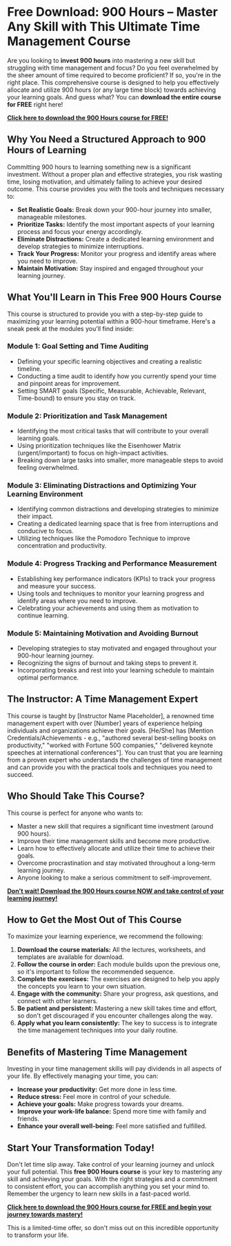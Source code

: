 # Free Download: 900 Hours – Master Any Skill with This Ultimate Time Management Course

Are you looking to **invest 900 hours** into mastering a new skill but struggling with time management and focus? Do you feel overwhelmed by the sheer amount of time required to become proficient? If so, you're in the right place. This comprehensive course is designed to help you effectively allocate and utilize 900 hours (or any large time block) towards achieving your learning goals. And guess what? You can **download the entire course for FREE** right here!

[**Click here to download the 900 Hours course for FREE!**](https://udemywork.com/900-hours)

## Why You Need a Structured Approach to 900 Hours of Learning

Committing 900 hours to learning something new is a significant investment. Without a proper plan and effective strategies, you risk wasting time, losing motivation, and ultimately failing to achieve your desired outcome. This course provides you with the tools and techniques necessary to:

*   **Set Realistic Goals:** Break down your 900-hour journey into smaller, manageable milestones.
*   **Prioritize Tasks:** Identify the most important aspects of your learning process and focus your energy accordingly.
*   **Eliminate Distractions:** Create a dedicated learning environment and develop strategies to minimize interruptions.
*   **Track Your Progress:** Monitor your progress and identify areas where you need to improve.
*   **Maintain Motivation:** Stay inspired and engaged throughout your learning journey.

## What You'll Learn in This Free 900 Hours Course

This course is structured to provide you with a step-by-step guide to maximizing your learning potential within a 900-hour timeframe. Here's a sneak peek at the modules you'll find inside:

### Module 1: Goal Setting and Time Auditing

*   Defining your specific learning objectives and creating a realistic timeline.
*   Conducting a time audit to identify how you currently spend your time and pinpoint areas for improvement.
*   Setting SMART goals (Specific, Measurable, Achievable, Relevant, Time-bound) to ensure you stay on track.

### Module 2: Prioritization and Task Management

*   Identifying the most critical tasks that will contribute to your overall learning goals.
*   Using prioritization techniques like the Eisenhower Matrix (urgent/important) to focus on high-impact activities.
*   Breaking down large tasks into smaller, more manageable steps to avoid feeling overwhelmed.

### Module 3: Eliminating Distractions and Optimizing Your Learning Environment

*   Identifying common distractions and developing strategies to minimize their impact.
*   Creating a dedicated learning space that is free from interruptions and conducive to focus.
*   Utilizing techniques like the Pomodoro Technique to improve concentration and productivity.

### Module 4: Progress Tracking and Performance Measurement

*   Establishing key performance indicators (KPIs) to track your progress and measure your success.
*   Using tools and techniques to monitor your learning progress and identify areas where you need to improve.
*   Celebrating your achievements and using them as motivation to continue learning.

### Module 5: Maintaining Motivation and Avoiding Burnout

*   Developing strategies to stay motivated and engaged throughout your 900-hour learning journey.
*   Recognizing the signs of burnout and taking steps to prevent it.
*   Incorporating breaks and rest into your learning schedule to maintain optimal performance.

## The Instructor: A Time Management Expert

This course is taught by [Instructor Name Placeholder], a renowned time management expert with over [Number] years of experience helping individuals and organizations achieve their goals. [He/She] has [Mention Credentials/Achievements - e.g., "authored several best-selling books on productivity," "worked with Fortune 500 companies," "delivered keynote speeches at international conferences"]. You can trust that you are learning from a proven expert who understands the challenges of time management and can provide you with the practical tools and techniques you need to succeed.

## Who Should Take This Course?

This course is perfect for anyone who wants to:

*   Master a new skill that requires a significant time investment (around 900 hours).
*   Improve their time management skills and become more productive.
*   Learn how to effectively allocate and utilize their time to achieve their goals.
*   Overcome procrastination and stay motivated throughout a long-term learning journey.
*   Anyone looking to make a serious commitment to self-improvement.

[**Don't wait! Download the 900 Hours course NOW and take control of your learning journey!**](https://udemywork.com/900-hours)

## How to Get the Most Out of This Course

To maximize your learning experience, we recommend the following:

1.  **Download the course materials:** All the lectures, worksheets, and templates are available for download.
2.  **Follow the course in order:** Each module builds upon the previous one, so it's important to follow the recommended sequence.
3.  **Complete the exercises:** The exercises are designed to help you apply the concepts you learn to your own situation.
4.  **Engage with the community:** Share your progress, ask questions, and connect with other learners.
5.  **Be patient and persistent:** Mastering a new skill takes time and effort, so don't get discouraged if you encounter challenges along the way.
6.  **Apply what you learn consistently:** The key to success is to integrate the time management techniques into your daily routine.

## Benefits of Mastering Time Management

Investing in your time management skills will pay dividends in all aspects of your life. By effectively managing your time, you can:

*   **Increase your productivity:** Get more done in less time.
*   **Reduce stress:** Feel more in control of your schedule.
*   **Achieve your goals:** Make progress towards your dreams.
*   **Improve your work-life balance:** Spend more time with family and friends.
*   **Enhance your overall well-being:** Feel more satisfied and fulfilled.

## Start Your Transformation Today!

Don't let time slip away. Take control of your learning journey and unlock your full potential. This **free 900 Hours course** is your key to mastering any skill and achieving your goals. With the right strategies and a commitment to consistent effort, you can accomplish anything you set your mind to. Remember the urgency to learn new skills in a fast-paced world.

[**Click here to download the 900 Hours course for FREE and begin your journey towards mastery!**](https://udemywork.com/900-hours)

This is a limited-time offer, so don't miss out on this incredible opportunity to transform your life.
